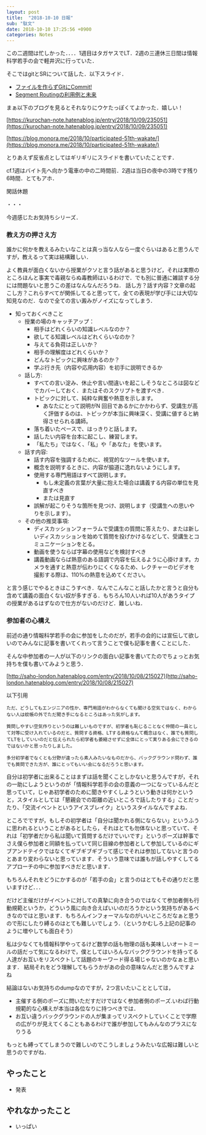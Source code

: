 ```yaml
---
layout: post
title:  "2018-10-10 日報"
sub: "駄文"
date: 2018-10-10 17:25:56 +0900 
categories: Notes
---
```


この二週間は忙しかった．．．．1週目はタガヤスでLT．2週の三連休三日間は情報科学若手の会で軽井沢に行っていた．

そこではgitとSRについて話した．以下スライド．
- [ファイルを作らずGitにCommit!](https://speakerdeck.com/takehaya/huairuwozuo-razugitnicommit)
- [Segment Routingの利用例と未来](https://speakerdeck.com/takehaya/segment-routingfalseli-yong-li-towei-lai)

まぁ以下のブログを見るとそれなりにウケたっぽくてよかった．嬉しい！

[https://kurochan-note.hatenablog.jp/entry/2018/10/09/235051](https://kurochan-note.hatenablog.jp/entry/2018/10/09/235051)

[https://blog.monora.me/2018/10/participated-51th-wakate/](https://blog.monora.me/2018/10/participated-51th-wakate/)

とりあえず反省点としてはギリギリにスライドを書いていたことです．

cf.1週はバイト先へ向かう電車の中の二時間前．2週は当日の夜中の3時です残り6時間．とてもアホ．

閑話休題

・・・

今週感じたお気持ちシリーズ．


### 教え方の押さえ方
誰かに何かを教えるみたいなことは真っ当な人なら一度ぐらいはあると思うんですが，教えるって実は結構難しい．

よく教員が面白くないから授業がクソと言う話があると思うけど，それは実際のところほんと事実で毒親ならぬ毒教師はいるわけで．でも別に普通に雑談する分には問題ないと思うこの差はなんなんだろうね．
話し方？話す内容？文章の起こし方？これらすべてが関係してると思ってて，全ての表現が学び手には大切な知見なのだ．なので全ての言い澱みがノイズになってしまう．

- 知っておくべきこと
    - 授業の場のキャッチアップ：
        - 相手はどれくらいの知識レベルなのか？
        - 欲してる知識レベルはどれくらいなのか？
        - 与えてる負荷は正しいか？
        - 相手の理解度はどれくらいか？
        - どんなトピックに興味があるのか？
        - 学ぶ行き先（内容や応用内容）を初手に説明できるか
    - 話し方:
        - すべての言い淀み、休止や言い間違いを起こしそうなところは図などでカバーしておく．またはそのスクリプトを渡すべき．
        - トピックに対して、純粋な興奮や熱意を示します。
            - あなたにとって説明がN 回目であるかにかかわらず、受講生が高く評価するのは、トピックが本当に興味深く、受講に値すると納得させられる講師。
        - 落ち着いたペースで、はっきりと話します。
        - 話したい内容を台本に起こし、練習します。
        - 「私たち」ではなく、「私」や「あなた」を使います。
    - 話す内容:
        - 話す内容を強調するために、視覚的なツールを使います。
        - 概念を説明するときに、内容が脇道に逸れないようにします。
        - 使用する専門用語はすべて説明します。
            - もし未定義の言葉が大量に抱えた場合は講義する内容の単位を見直すべき
            - または見直す
        - 誤解が起こりそうな箇所を見つけ、説明します（受講生への思いやりを示します）。
    - その他の推奨事項:
        - ディスカッションフォーラムで受講生の質問に答えたり、または新しいディスカッションを始めて質問を投げかけるなどして、受講生とコミュニケーションをとる。
        - 動画を使うならば字幕の使用などを検討すべき
        - 講義動画ならば熱意のある語調で内容を伝えるように心掛けます。カメラを通すと熱意が伝わりにくくなるため、レクチャーのビデオを撮影する際は、110%の熱意を込めてください。

と言う感じでやるときはこうすべき．なんでこんなこと話したかと言うと自分も含めて講義の面白くない奴が多すぎる．もちろん10人いれば10人があうタイプの授業があるはずなので仕方がないのだけど．難しいね．

### 参加者の心構え
前述の通り情報科学若手の会に参加をしたのだが，若手の会的には宣伝して欲しいのでみんなに記事を書いてくれって言うことで僕も記事を書くことにした．

そんな中参加者の一人が以下のリンクの面白い記事を書いてたのでちょっとお気持ちを僕も書いてみようと思う．

[http://saho-london.hatenablog.com/entry/2018/10/08/215027](http://saho-london.hatenablog.com/entry/2018/10/08/215027)

以下引用

```
ただ、どうしてもエンジニアの性か、専門用語がわからなくても聞ける空気ではなく、わからない人は蚊帳の外でただ聞き手になるところはあった気がします。  

質問しやすい空気作りというのは難しいものですが、初学者も恥じることなく仲間の一員として対等に受け入れているのだと、質問する資格、LTする資格なんて概念はなく、誰でも質問してLTをしていいのだと伝えられたら初学者も萎縮させずに全体にとって実りある会にできるのではないかと思ったりしました。  

多分初学者でなくとも分野が違ったら素人みたいなものだから、バックグラウンド問わず、誰でも質問できた方が、誰にとってもいい会になるだろうと思います。 
```


自分は初学者に出来ることはまずは話を聞くことしかないと思うんですが，それの一助にしようというのが「情報科学若手の会の意義の一つになっているんだと思っていて，じゃあ初学者のために聞きやすくしようという動きは何かというと，スタイルとしては「懇親会での距離の近いところで話したりする」ことだったり、「交流イベントというアイスブレイク」というスタイルなんですよね．


ところでですが，もしその初学者は「自分は聞かれる側にならない」というふうに思われるということがあるとしたら，それはとても勿体ないと思っていて、それは「初学者だから私は聞いて質問するだけでいいです」というポーズは幹事でさえ僕ら参加者と同額を払っていて同じ目線の参加者として参加しているのにギブアンドテイクではなくてギブギブギブって感じでそれは参加してないと言うのとあまり変わらないと思っています．そういう意味では誰もが話しやすくしてるアプローチの中に参加すべきだと思います．


もちろんそれをどうにかするのが「若手の会」と言うのはとてもその通りだと思いますけど．．．

だけど主催だけがイベントに対しての真摯に向き合うのではなくて参加者側も行動規範というか，どういう風に向き合えばいいのだろうかという気持ちがあるべきなのではと思います．もちろんインフォーマルなのがいいところだなぁと思うので形にしたり縛るのはとても難しいでしょう．（というかむしろ上記の記事のように増やしても面白そう）


私は少なくても情報科学やってるけど数学の話も物理の話も美味しいオートミールの話だって気になるわけで，僕としてはいろんなバックグラウンドを持ってる人達がお互いをリスペクトして話題のキーワード得る場じゃないのかなぁと思います．
結局それをどう理解してもらうかがあの会の意味なんだと思うんですよね

結論はないお気持ちのdumpなのですが，2つ言いたいこととしては，

- 主催する側のポーズに問いただすだけではなく参加者側のポーズ.いわば行動規範的な心構えが本当は各位なりに持つべきでは．
- お互い違うバックグラウンドの人が集まってリスペクトしていくことで学際の広がりが見えてくることもあるわけで誰が参加してもみんなのプラスになりうる

もっとも縛っててしまうので難しいのでこうしましょうみたいな広報は難しいと思うのですがね．

## やったこと
- 発表

## やれなかったこと
- いっぱい

